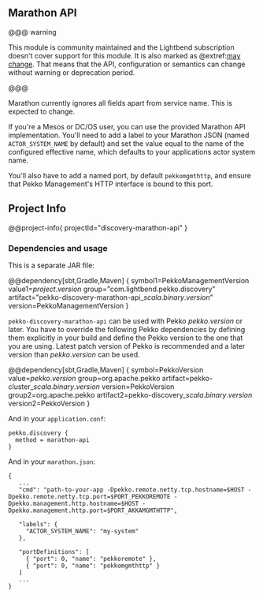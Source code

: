 ## Marathon API

@@@ warning

This module is community maintained and the Lightbend subscription doesn't cover support for this module.
  It is also marked as @extref:[may change](pekko:common/may-change.html).
  That means that the API, configuration or semantics can change without warning or deprecation period.

@@@

Marathon currently ignores all fields apart from service name. This is expected to change.

If you're a Mesos or DC/OS user, you can use the provided Marathon API implementation. You'll need to add a label
to your Marathon JSON (named `ACTOR_SYSTEM_NAME`  by default) and set the value equal to the name of the configured
effective name, which defaults to your applications actor system name.

You'll also have to add a named port, by default `pekkomgmthttp`, and ensure that Pekko Management's HTTP interface
is bound to this port.

## Project Info

@@project-info{ projectId="discovery-marathon-api" }

### Dependencies and usage

This is a separate JAR file:

@@dependency[sbt,Gradle,Maven] {
  symbol1=PekkoManagementVersion
  value1=$project.version$
  group="com.lightbend.pekko.discovery"
  artifact="pekko-discovery-marathon-api_$scala.binary.version$"
  version=PekkoManagementVersion
}

`pekko-discovery-marathon-api` can be used with Pekko $pekko.version$ or later.
You have to override the following Pekko dependencies by defining them explicitly in your build and
define the Pekko version to the one that you are using. Latest patch version of Pekko is recommended and
a later version than $pekko.version$ can be used.

@@dependency[sbt,Gradle,Maven] {
  symbol=PekkoVersion
  value=$pekko.version$
  group=org.apache.pekko
  artifact=pekko-cluster_$scala.binary.version$
  version=PekkoVersion
  group2=org.apache.pekko
  artifact2=pekko-discovery_$scala.binary.version$
  version2=PekkoVersion
}

And in your `application.conf`:

```
pekko.discovery {
  method = marathon-api
}
```

And in your `marathon.json`:
```
{
   ...
   "cmd": "path-to-your-app -Dpekko.remote.netty.tcp.hostname=$HOST -Dpekko.remote.netty.tcp.port=$PORT_PEKKOREMOTE -Dpekko.management.http.hostname=$HOST -Dpekko.management.http.port=$PORT_AKKAMGMTHTTP",

   "labels": {
     "ACTOR_SYSTEM_NAME": "my-system"
   },

   "portDefinitions": [
     { "port": 0, "name": "pekkoremote" },
     { "port": 0, "name": "pekkomgmthttp" }
   ]
   ...
}
```

